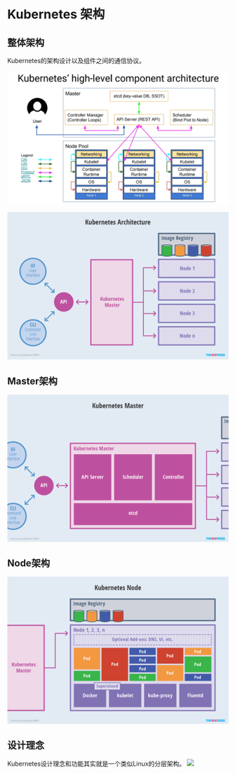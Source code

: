 # Kubernetes 架构
## 整体架构

Kubernetes的架构设计以及组件之间的通信协议。

![](/static/images/kubernetes-high-level-component-archtecture.jpg)

![](/static/images/kubernetes-whole-arch.png)


## Master架构
![](/static/images/kubernetes-master-arch.png)

## Node架构
![](/static/images/kubernetes-node-arch.png)


## 设计理念
Kubernetes设计理念和功能其实就是一个类似Linux的分层架构。
![](/static/images/kubernetes-layers-arch.png.png)
